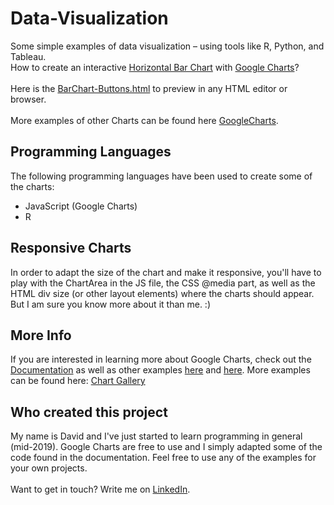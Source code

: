 # Data-Visualization
Some simple examples of data visualization – using tools like R, Python, and Tableau.
<br>
How to create an interactive <a href="https://developers.google.com/chart/interactive/docs/gallery/barchart" target="_blank">Horizontal Bar Chart</a> with <a href="https://developers.google.com/chart/" target="_blank">Google Charts</a>?
<br>
<br>
Here is the [BarChart-Buttons.html](BarChart-Buttons.html) to preview in any HTML editor or browser. 
<br>
<br>
More examples of other Charts can be found here [GoogleCharts](GoogleCharts).

## Programming Languages
The following programming languages have been used to create some of the charts: 

- JavaScript (Google Charts)
- R

## Responsive Charts
In order to adapt the size of the chart and make it responsive, you'll have to play with the ChartArea in the JS file, the CSS @media part, as well as the HTML div size (or other layout elements) where the charts should appear. But I am sure you know more about it than me. :)

## More Info
If you are interested in learning more about Google Charts, check out the <a href="https://developers.google.com/chart/interactive/docs/" target="_blank">Documentation</a> as well as other examples <a href="https://www.w3schools.com/howto/howto_google_charts.asp" target="_blank">here</a> and <a href="https://www.tutorialspoint.com/googlecharts/index.htm" target="_blank">here</a>. More examples can be found here: <a href="https://developers.google.com/chart/interactive/docs/gallery" target="_blank">Chart Gallery</a>

## Who created this project
My name is David and I've just started to learn programming in general (mid-2019). Google Charts are free to use and I simply adapted some of the code found in the documentation. Feel free to use any of the examples for your own projects.
<br>
<br>
Want to get in touch? Write me on <a href="https://www.linkedin.com/in/davidtofan" target="_blank">LinkedIn</a>.

